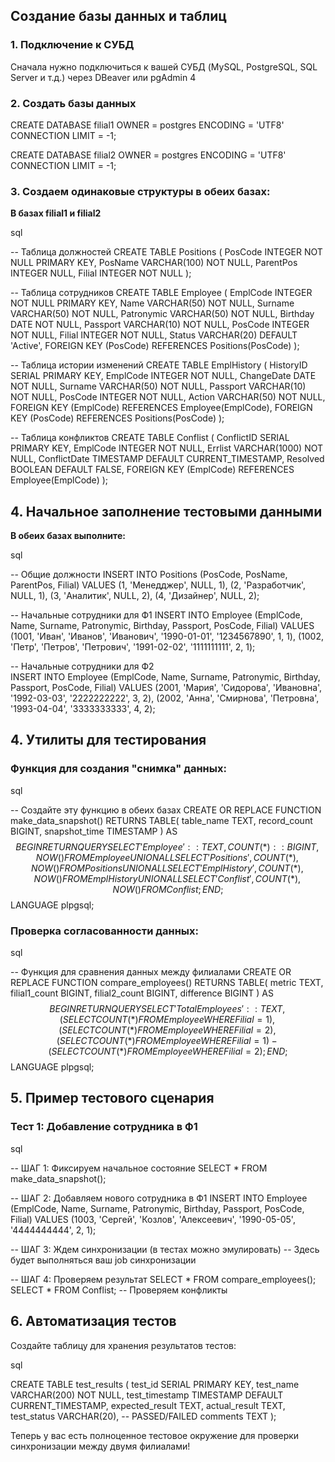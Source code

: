 
## Создание базы данных и таблиц

### 1. Подключение к СУБД

Сначала нужно подключиться к вашей СУБД (MySQL, PostgreSQL, SQL Server и т.д.) через DBeaver или pgAdmin 4

### 2. Создать базы данных
 
CREATE DATABASE filial1
    OWNER = postgres
    ENCODING = 'UTF8'
    CONNECTION LIMIT = -1;



CREATE DATABASE filial2
    OWNER = postgres
    ENCODING = 'UTF8'
    CONNECTION LIMIT = -1;



### 3. Создаем одинаковые структуры в обеих базах:

**В базах filial1 и filial2** 

sql

-- Таблица должностей
CREATE TABLE Positions (
    PosCode INTEGER NOT NULL PRIMARY KEY,
    PosName VARCHAR(100) NOT NULL,
    ParentPos INTEGER NULL,
    Filial INTEGER NOT NULL
);

-- Таблица сотрудников
CREATE TABLE Employee (
    EmplCode INTEGER NOT NULL PRIMARY KEY,
    Name VARCHAR(50) NOT NULL,
    Surname VARCHAR(50) NOT NULL,
    Patronymic VARCHAR(50) NOT NULL,
    Birthday DATE NOT NULL,
    Passport VARCHAR(10) NOT NULL,
    PosCode INTEGER NOT NULL,
    Filial INTEGER NOT NULL,
    Status VARCHAR(20) DEFAULT 'Active',
    FOREIGN KEY (PosCode) REFERENCES Positions(PosCode)
);

-- Таблица истории изменений
CREATE TABLE EmplHistory (
    HistoryID SERIAL PRIMARY KEY,
    EmplCode INTEGER NOT NULL,
    ChangeDate DATE NOT NULL,
    Surname VARCHAR(50) NOT NULL,
    Passport VARCHAR(10) NOT NULL,
    PosCode INTEGER NOT NULL,
    Action VARCHAR(50) NOT NULL,
    FOREIGN KEY (EmplCode) REFERENCES Employee(EmplCode),
    FOREIGN KEY (PosCode) REFERENCES Positions(PosCode)
);

-- Таблица конфликтов
CREATE TABLE Conflist (
    ConflictID SERIAL PRIMARY KEY,
    EmplCode INTEGER NOT NULL,
    Errlist VARCHAR(1000) NOT NULL,
    ConflictDate TIMESTAMP DEFAULT CURRENT_TIMESTAMP,
    Resolved BOOLEAN DEFAULT FALSE,
    FOREIGN KEY (EmplCode) REFERENCES Employee(EmplCode)
);


## 4. Начальное заполнение тестовыми данными

**В обеих базах выполните:**

sql

-- Общие должности
INSERT INTO Positions (PosCode, PosName, ParentPos, Filial) VALUES
(1, 'Менедджер', NULL, 1),
(2, 'Разработчик', NULL, 1),
(3, 'Аналитик', NULL, 2),
(4, 'Дизайнер', NULL, 2);

-- Начальные сотрудники для Ф1
INSERT INTO Employee (EmplCode, Name, Surname, Patronymic, Birthday, Passport, PosCode, Filial) VALUES
(1001, 'Иван', 'Иванов', 'Иванович', '1990-01-01', '1234567890', 1, 1),
(1002, 'Петр', 'Петров', 'Петрович', '1991-02-02', '1111111111', 2, 1);

-- Начальные сотрудники для Ф2  
INSERT INTO Employee (EmplCode, Name, Surname, Patronymic, Birthday, Passport, PosCode, Filial) VALUES
(2001, 'Мария', 'Сидорова', 'Ивановна', '1992-03-03', '2222222222', 3, 2),
(2002, 'Анна', 'Смирнова', 'Петровна', '1993-04-04', '3333333333', 4, 2);

## 4. Утилиты для тестирования

### Функция для создания "снимка" данных:

sql

-- Создайте эту функцию в обеих базах
CREATE OR REPLACE FUNCTION make_data_snapshot()
RETURNS TABLE(
    table_name TEXT,
    record_count BIGINT,
    snapshot_time TIMESTAMP
) AS $$
BEGIN
    RETURN QUERY
    SELECT 'Employee'::TEXT, COUNT(*)::BIGINT, NOW()
    FROM Employee
    UNION ALL
    SELECT 'Positions', COUNT(*), NOW()
    FROM Positions
    UNION ALL
    SELECT 'EmplHistory', COUNT(*), NOW()
    FROM EmplHistory
    UNION ALL
    SELECT 'Conflist', COUNT(*), NOW()
    FROM Conflist;
END;
$$ LANGUAGE plpgsql;

### Проверка согласованности данных:

sql

-- Функция для сравнения данных между филиалами
CREATE OR REPLACE FUNCTION compare_employees()
RETURNS TABLE(
    metric TEXT,
    filial1_count BIGINT,
    filial2_count BIGINT,
    difference BIGINT
) AS $$
BEGIN
    RETURN QUERY
    SELECT 'Total Employees'::TEXT, 
           (SELECT COUNT(*) FROM Employee WHERE Filial = 1),
           (SELECT COUNT(*) FROM Employee WHERE Filial = 2),
           (SELECT COUNT(*) FROM Employee WHERE Filial = 1) - 
           (SELECT COUNT(*) FROM Employee WHERE Filial = 2);
END;
$$ LANGUAGE plpgsql;

## 5. Пример тестового сценария

### Тест 1: Добавление сотрудника в Ф1

sql

-- ШАГ 1: Фиксируем начальное состояние
SELECT * FROM make_data_snapshot();

-- ШАГ 2: Добавляем нового сотрудника в Ф1
INSERT INTO Employee (EmplCode, Name, Surname, Patronymic, Birthday, Passport, PosCode, Filial) 
VALUES (1003, 'Сергей', 'Козлов', 'Алексеевич', '1990-05-05', '4444444444', 2, 1);

-- ШАГ 3: Ждем синхронизации (в тестах можно эмулировать)
-- Здесь будет выполняться ваш job синхронизации

-- ШАГ 4: Проверяем результат
SELECT * FROM compare_employees();
SELECT * FROM Conflist; -- Проверяем конфликты

## 6. Автоматизация тестов

Создайте таблицу для хранения результатов тестов:

sql

CREATE TABLE test_results (
    test_id SERIAL PRIMARY KEY,
    test_name VARCHAR(200) NOT NULL,
    test_timestamp TIMESTAMP DEFAULT CURRENT_TIMESTAMP,
    expected_result TEXT,
    actual_result TEXT,
    test_status VARCHAR(20), -- PASSED/FAILED
    comments TEXT
);

Теперь у вас есть полноценное тестовое окружение для проверки синхронизации между двумя филиалами!
